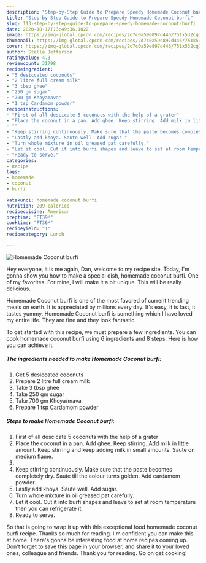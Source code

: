 ```yaml
---
description: "Step-by-Step Guide to Prepare Speedy Homemade Coconut burfi"
title: "Step-by-Step Guide to Prepare Speedy Homemade Coconut burfi"
slug: 113-step-by-step-guide-to-prepare-speedy-homemade-coconut-burfi
date: 2020-10-17T13:49:36.102Z
image: https://img-global.cpcdn.com/recipes/2d7c0a59e897d446/751x532cq70/homemade-coconut-burfi-recipe-main-photo.jpg
thumbnail: https://img-global.cpcdn.com/recipes/2d7c0a59e897d446/751x532cq70/homemade-coconut-burfi-recipe-main-photo.jpg
cover: https://img-global.cpcdn.com/recipes/2d7c0a59e897d446/751x532cq70/homemade-coconut-burfi-recipe-main-photo.jpg
author: Stella Jefferson
ratingvalue: 4.3
reviewcount: 31798
recipeingredient:
- "5 desiccated coconuts"
- "2 litre full cream milk"
- "3 tbsp ghee"
- "250 gm sugar"
- "700 gm Khoyamava"
- "1 tsp Cardamom powder"
recipeinstructions:
- "First of all descicate 5 coconuts with the help of a grater"
- "Place the coconut in a pan. Add ghee. Keep stirring. Add milk in little amount. Keep stirring and keep adding milk in small amounts. Saute on medium flame."
- ""
- "Keep stirring continuously. Make sure that the paste becomes completely dry. Saute till the colour turns golden. Add cardamom powder."
- "Lastly add khoya. Saute well. Add sugar."
- "Turn whole mixture in oil greased pat carefully."
- "Let it cool. Cut it into burfi shapes and leave to set at room temperature then you can refrigerate it."
- "Ready to serve."
categories:
- Recipe
tags:
- homemade
- coconut
- burfi

katakunci: homemade coconut burfi 
nutrition: 209 calories
recipecuisine: American
preptime: "PT39M"
cooktime: "PT36M"
recipeyield: "1"
recipecategory: Lunch

---
```



![Homemade Coconut burfi](https://img-global.cpcdn.com/recipes/2d7c0a59e897d446/751x532cq70/homemade-coconut-burfi-recipe-main-photo.jpg)

Hey everyone, it is me again, Dan, welcome to my recipe site. Today, I'm gonna show you how to make a special dish, homemade coconut burfi. One of my favorites. For mine, I will make it a bit unique. This will be really delicious.



Homemade Coconut burfi is one of the most favored of current trending meals on earth. It is appreciated by millions every day. It's easy, it is fast, it tastes yummy. Homemade Coconut burfi is something which I have loved my entire life. They are fine and they look fantastic.


To get started with this recipe, we must prepare a few ingredients. You can cook homemade coconut burfi using 6 ingredients and 8 steps. Here is how you can achieve it.

<!--inarticleads1-->

##### The ingredients needed to make Homemade Coconut burfi:

1. Get 5 desiccated coconuts
1. Prepare 2 litre full cream milk
1. Take 3 tbsp ghee
1. Take 250 gm sugar
1. Take 700 gm Khoya/mava
1. Prepare 1 tsp Cardamom powder




<!--inarticleads2-->

##### Steps to make Homemade Coconut burfi:

1. First of all descicate 5 coconuts with the help of a grater
1. Place the coconut in a pan. Add ghee. Keep stirring. Add milk in little amount. Keep stirring and keep adding milk in small amounts. Saute on medium flame.
1. 
1. Keep stirring continuously. Make sure that the paste becomes completely dry. Saute till the colour turns golden. Add cardamom powder.
1. Lastly add khoya. Saute well. Add sugar.
1. Turn whole mixture in oil greased pat carefully.
1. Let it cool. Cut it into burfi shapes and leave to set at room temperature then you can refrigerate it.
1. Ready to serve.




So that is going to wrap it up with this exceptional food homemade coconut burfi recipe. Thanks so much for reading. I'm confident you can make this at home. There's gonna be interesting food at home recipes coming up. Don't forget to save this page in your browser, and share it to your loved ones, colleague and friends. Thank you for reading. Go on get cooking!
